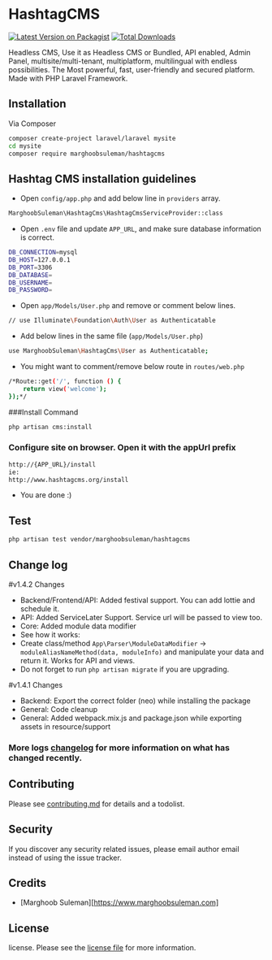 # HashtagCMS

[![Latest Version on Packagist][ico-version]][link-packagist]
[![Total Downloads][ico-downloads]][link-downloads]


Headless CMS, Use it as Headless CMS or Bundled, API enabled, 
Admin Panel, multisite/multi-tenant, multiplatform, multilingual with endless possibilities.
The Most powerful, fast, user-friendly and secured platform. Made with PHP Laravel Framework.

## Installation

Via Composer

``` bash
composer create-project laravel/laravel mysite
cd mysite
composer require marghoobsuleman/hashtagcms
```

## Hashtag CMS installation guidelines

- Open `config/app.php` and add below line in `providers` array.
``` bash
MarghoobSuleman\HashtagCms\HashtagCmsServiceProvider::class
```
- Open `.env` file and update `APP_URL`, and make sure database information is correct.

``` bash 
DB_CONNECTION=mysql
DB_HOST=127.0.0.1
DB_PORT=3306
DB_DATABASE=
DB_USERNAME=
DB_PASSWORD=
```
- Open `app/Models/User.php` and remove or comment below lines.

``` bash
// use Illuminate\Foundation\Auth\User as Authenticatable
```
- Add below lines in the same file (`app/Models/User.php`)
``` bash
use MarghoobSuleman\HashtagCms\User as Authenticatable;
```
- You might want to comment/remove below route in `routes/web.php`

```bash 
/*Route::get('/', function () {
    return view('welcome');
});*/
```

###Install Command
``` bash
php artisan cms:install
```

### Configure site on browser. Open it with the appUrl prefix
```bash 
http://{APP_URL}/install
ie:
http://www.hashtagcms.org/install
```

- You are done :)

## Test
```bash 
php artisan test vendor/marghoobsuleman/hashtagcms
```

## Change log
#v1.4.2 Changes
- Backend/Frontend/API: Added festival support. You can add lottie and schedule it.
- API: Added ServiceLater Support. Service url will be passed to view too.
- Core: Added module data modifier
- See how it works:
- Create class/method `App\Parser\ModuleDataModifier` -> `moduleAliasNameMethod(data, moduleInfo)`
  and manipulate your data and return it. Works for API and views.
- Do not forget to run `php artisan migrate` if you are upgrading.

#v1.4.1 Changes
- Backend: Export the correct folder (neo) while installing the package
- General: Code cleanup
- General: Added webpack.mix.js and package.json while exporting assets in resource/support

### More logs [changelog](changelog.md) for more information on what has changed recently.


## Contributing

Please see [contributing.md](contributing.md) for details and a todolist.

## Security

If you discover any security related issues, please email author email instead of using the issue tracker.

## Credits

- [Marghoob Suleman][https://www.marghoobsuleman.com]


## License

license. Please see the [license file](license.md) for more information.

[ico-version]: https://img.shields.io/packagist/v/marghoobsuleman/hashtagcms.svg?style=flat-square
[ico-downloads]: https://img.shields.io/packagist/dt/marghoobsuleman/hashtagcms.svg?style=flat-square
[ico-travis]: https://img.shields.io/travis/marghoobsuleman/hashtagcms/master.svg?style=flat-square
[ico-styleci]: https://styleci.io/repos/12345678/shield

[link-packagist]: https://packagist.org/packages/marghoobsuleman/hashtagcms
[link-downloads]: https://packagist.org/packages/marghoobsuleman/hashtagcms
[link-travis]: https://travis-ci.org/marghoobsuleman/hashtagcms
[link-styleci]: https://styleci.io/repos/12345678
[link-author]: https://github.com/marghoobsuleman
[link-contributors]: ../../contributors
